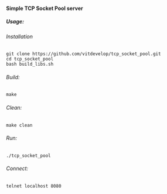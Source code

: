 #### Simple TCP Socket Pool server

##### Usage:
###### Installation
```
git clone https://github.com/vitdevelop/tcp_socket_pool.git
cd tcp_socket_pool
bash build_libs.sh
```

###### Build:
`make`

###### Clean:
`make clean`

###### Run:
`./tcp_socket_pool`

###### Connect:
`telnet localhost 8080`
